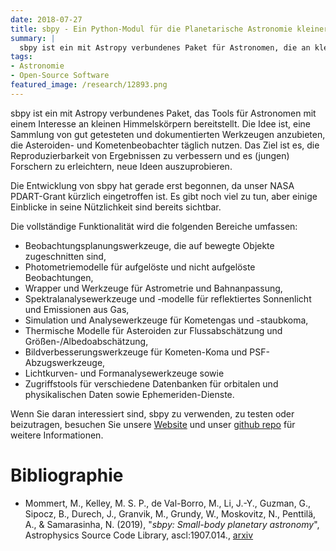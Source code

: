 ```yaml
---
date: 2018-07-27
title: sbpy - Ein Python-Modul für die Planetarische Astronomie kleiner Himmelskörper
summary: |
  sbpy ist ein mit Astropy verbundenes Paket für Astronomen, die an kleinen Himmelskörpern interessiert sind. Wir haben diese Idee bei der NASA vorgeschlagen und wurden finanziert, um dieses Python-Modul zu entwickeln, das hier skizziert ist.
tags:
- Astronomie
- Open-Source Software
featured_image: /research/12893.png
---
```


sbpy ist ein mit Astropy verbundenes Paket, das Tools für Astronomen mit einem Interesse an kleinen Himmelskörpern bereitstellt. Die Idee ist, eine Sammlung von gut getesteten und dokumentierten Werkzeugen anzubieten, die Asteroiden- und Kometenbeobachter täglich nutzen. Das Ziel ist es, die Reproduzierbarkeit von Ergebnissen zu verbessern und es (jungen) Forschern zu erleichtern, neue Ideen auszuprobieren.

Die Entwicklung von sbpy hat gerade erst begonnen, da unser NASA PDART-Grant kürzlich eingetroffen ist. Es gibt noch viel zu tun, aber einige Einblicke in seine Nützlichkeit sind bereits sichtbar.

Die vollständige Funktionalität wird die folgenden Bereiche umfassen:

- Beobachtungsplanungswerkzeuge, die auf bewegte Objekte zugeschnitten sind,
- Photometriemodelle für aufgelöste und nicht aufgelöste Beobachtungen,
- Wrapper und Werkzeuge für Astrometrie und Bahnanpassung,
- Spektralanalysewerkzeuge und -modelle für reflektiertes Sonnenlicht und Emissionen aus Gas,
- Simulation und Analysewerkzeuge für Kometengas und -staubkoma,
- Thermische Modelle für Asteroiden zur Flussabschätzung und Größen-/Albedoabschätzung,
- Bildverbesserungswerkzeuge für Kometen-Koma und PSF-Abzugswerkzeuge,
- Lichtkurven- und Formanalysewerkzeuge sowie
- Zugriffstools für verschiedene Datenbanken für orbitalen und physikalischen Daten sowie Ephemeriden-Dienste.

Wenn Sie daran interessiert sind, sbpy zu verwenden, zu testen oder beizutragen, besuchen Sie unsere [Website](http://sbpy.org) und unser [github repo](https://github.com/NASA-Planetary-Science/sbpy) für weitere Informationen.

# Bibliographie

* Mommert, M., Kelley, M. S. P., de Val-Borro, M., Li, J.-Y., Guzman, G., Sipocz, B., Durech, J., Granvik, M., Grundy, W., Moskovitz, N., Penttilä, A., & Samarasinha, N. (2019), "*sbpy: Small-body planetary astronomy*", Astrophysics Source Code Library, ascl:1907.014., [arxiv](http://arxiv.org/abs/ascl:1907.014)